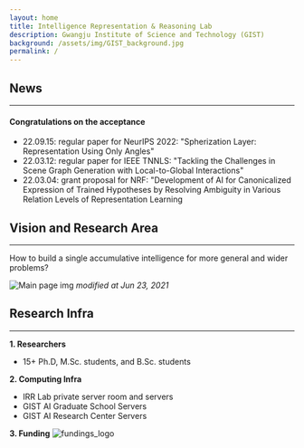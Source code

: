 ```yaml
---
layout: home
title: Intelligence Representation & Reasoning Lab
description: Gwangju Institute of Science and Technology (GIST)
background: /assets/img/GIST_background.jpg
permalink: /
---
```



## News
---
<!-- Content here would shop up above your list of posts -->
#### Congratulations on the acceptance
- 22.09.15: regular paper for NeurIPS 2022: "Spherization Layer: Representation Using Only Angles"<br/>
- 22.03.12: regular paper for IEEE TNNLS: "Tackling the Challenges in Scene Graph Generation with Local-to-Global Interactions"<br/>
- 22.03.04: grant proposal for NRF: "Development of AI for Canonicalized Expression of Trained Hypotheses by Resolving Ambiguity in Various Relation Levels of Representation Learning <br/>

## Vision and Research Area
---
How to build a single accumulative intelligence for more general and wider problems?

![Main page img](assets/img/Lab_Vision.png)
*modified at Jun 23, 2021*


## Research Infra
---
**1. Researchers**
- 15+ Ph.D, M.Sc. students, and B.Sc. students

**2. Computing Infra**
- IRR Lab private server room and servers
- GIST AI Graduate School Servers
- GIST AI Research Center Servers

**3. Funding**
![fundings_logo](assets/img/Funding.png)